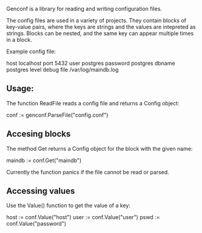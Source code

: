 Genconf is a library for reading and writing configuration files.

The config files are used in a variety of projects. They contain blocks of key-value pairs, where the keys are strings and the values are intepreted as strings. Blocks can be nested, and the same key can appear multiple times in a block.

Example config file:

<maindb>
    host localhost
    port 5432
    user postgres
    password postgres
    dbname postgres
    <log>
        level debug
        file /var/log/maindb.log
    </log>
</maindb>

## Usage:
The function ReadFile reads a config file and returns a Config object:

 conf := genconf.ParseFile("config.conf")

## Accesing blocks
The method Get returns a Config object for the block with the given name:

 maindb := conf.Get("maindb")

Currently the function panics if the file cannot be read or parsed.

## Accessing values
Use the Value() function to get the value of a key:

 host := conf.Value("host")
 user := conf.Value("user")
 pswd := conf.Value("password")

